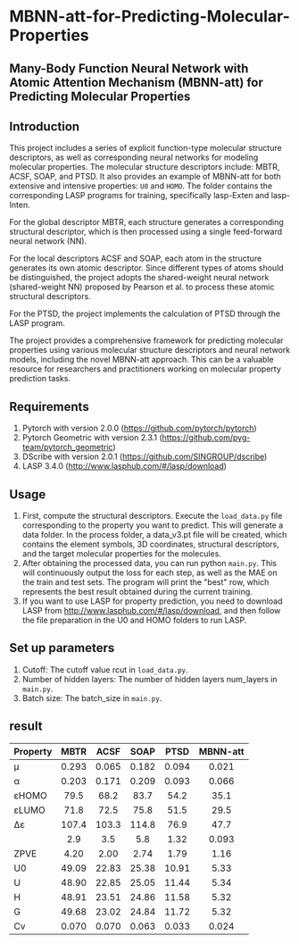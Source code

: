 # MBNN-att-for-Predicting-Molecular-Properties

## Many-Body Function Neural Network with Atomic Attention Mechanism (MBNN-att) for Predicting Molecular Properties

## Introduction
This project includes a series of explicit function-type molecular structure descriptors, as well as corresponding neural networks for modeling molecular properties. The molecular structure descriptors include: MBTR, ACSF, SOAP, and PTSD. It also provides an example of MBNN-att for both extensive and intensive properties: ``` U0 ``` and ``` HOMO ```. The folder contains the corresponding LASP programs for training, specifically lasp-Exten and lasp-Inten.

For the global descriptor MBTR, each structure generates a corresponding structural descriptor, which is then processed using a single feed-forward neural network (NN).

For the local descriptors ACSF and SOAP, each atom in the structure generates its own atomic descriptor. Since different types of atoms should be distinguished, the project adopts the shared-weight neural network (shared-weight NN) proposed by Pearson et al. to process these atomic structural descriptors.

For the PTSD, the project implements the calculation of PTSD through the LASP program.

The project provides a comprehensive framework for predicting molecular properties using various molecular structure descriptors and neural network models, including the novel MBNN-att approach. This can be a valuable resource for researchers and practitioners working on molecular property prediction tasks.

## Requirements
1. Pytorch with version 2.0.0 (https://github.com/pytorch/pytorch)
2. Pytorch Geometric with version 2.3.1 (https://github.com/pyg-team/pytorch_geometric)
3. DScribe with version 2.0.1 (https://github.com/SINGROUP/dscribe)
4. LASP 3.4.0 (http://www.lasphub.com/#/lasp/download)

## Usage
1. First, compute the structural descriptors. Execute the ``` load_data.py ``` file corresponding to the property you want to predict. This will generate a data folder. In the process folder, a data_v3.pt file will be created, which contains the element symbols, 3D coordinates, structural descriptors, and the target molecular properties for the molecules.
2. After obtaining the processed data, you can run python ``` main.py ```. This will continuously output the loss for each step, as well as the MAE on the train and test sets. The program will print the "best" row, which represents the best result obtained during the current training.
3. If you want to use LASP for property prediction, you need to download LASP from http://www.lasphub.com/#/lasp/download, and then follow the file preparation in the U0 and HOMO folders to run LASP.

## Set up parameters
1. Cutoff: The cutoff value rcut in ``` load_data.py ```.
2. Number of hidden layers: The number of hidden layers num_layers in ``` main.py ```.
3. Batch size: The batch_size in ``` main.py ```.

## result
| Property | MBTR | ACSF | SOAP | PTSD | MBNN-att |
|:------|:-------------:|:-------------:|:----------------:|:----------------:|:----------------:|
| μ | 0.293 |	0.065	| 0.182	| 0.094 | 0.021 |
| α | 0.203 |	0.171 |	0.209 |	0.093 |	0.066 |
| εHOMO | 79.5 | 68.2 |	83.7 |	54.2 |	35.1 |
| εLUMO | 71.8 |	72.5 |	75.8 |	51.5 |	29.5 |
| Δε | 107.4 |	103.3 |	114.8 |	76.9 |	47.7 |
| <R2> | 2.9 |	3.5 |	5.8 |	1.32 |	0.093 |
| ZPVE | 4.20 |	2.00 |	2.74 |	1.79 |	1.16 |
| U0 | 49.09 |	22.83 |	25.38 |	10.91 |	5.33 |
| U | 48.90	| 22.85 |	25.05 |	11.44 |	5.34 |
| H | 48.91 |	23.51 |	24.86 |	11.58 |	5.32 |
| G | 49.68 |	23.02 |	24.84 |	11.72 |	5.32 |
| Cv | 0.070 |	0.070 |	0.063 |	0.033 |	0.024 |



